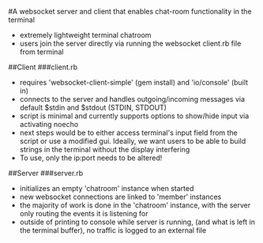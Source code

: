 #A websocket server and client that enables chat-room functionality in the terminal
* extremely lightweight terminal chatroom
* users join the server directly via running the websocket client.rb file from terminal

##Client
  ###client.rb
  * requires 'websocket-client-simple' (gem install) and 'io/console' (built in)
  * connects to the server and handles outgoing/incoming messages via default $stdin and $stdout (STDIN, STDOUT)
  * script is minimal and currently supports options to show/hide input via activating noecho
  * next steps would be to either access terminal's input field from the script or use a modified gui. Ideally, we want users to be able to build strings in the terminal without the display interfering
  * To use, only the ip:port needs to be altered!


##Server
  ###server.rb
  * initializes an empty 'chatroom' instance when started
  * new websocket connections are linked to 'member' instances
  * the majority of work is done in the 'chatroom' instance, with the server only routing the events it is listening for
  * outside of printing to console while server is running, (and what is left in the terminal buffer), no traffic is logged to an external file

